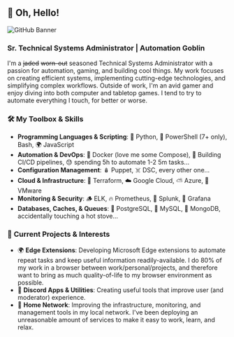 ## 👋 Oh, Hello!

![GitHub Banner](https://via.placeholder.com/1000x200) <!-- Replace with your own banner image -->

### Sr. Technical Systems Administrator | Automation Goblin

I'm a ~~jaded~~ ~~worn-out~~ seasoned Technical Systems Administrator with a passion for automation, gaming, and building cool things. My work focuses on creating efficient systems, implementing cutting-edge technologies, and simplifying complex workflows. Outside of work, I'm an avid gamer and enjoy diving into both computer and tabletop games. I tend to try to automate everything I touch, for better or worse.

### 🛠️ **My Toolbox & Skills**

- **Programming Languages & Scripting**: 🐍 Python, 🐚 PowerShell (7+ only), Bash, 🌍 JavaScript
- **Automation & DevOps**: 🐳 Docker (love me some Compose), 🚀 Building CI/CD pipelines, 😓 spending 5h to automate 1-2 5m tasks...
- **Configuration Management**: 🪆 Puppet, ☠️ DSC, every other one...
- **Cloud & Infrastructure**: 🌋 Terraform, ☁️ Google Cloud, ⛅ Azure, 💩 VMware
- **Monitoring & Security**: 🪵 ELK, 🔥 Prometheus, 💸 Splunk, 🦋 Grafana
- **Databases, Caches, & Queues**: 🐘 PostgreSQL, 💩 MySQL, 🍃 MongoDB, accidentally touching a hot stove...

### 🔄 **Current Projects & Interests**

- 🌍 **Edge Extensions**: Developing Microsoft Edge extensions to automate repeat tasks and keep useful information readily-available. I do 80% of my work in a browser between work/personal/projects, and therefore want to bring as much quality-of-life to my browser environment as possible.
- 💬 **Discord Apps & Utilities**: Creating useful tools that improve user (and moderator) experience.
- 🛜 **Home Network**: Improving the infrastructure, monitoring, and management tools in my local network. I've been deploying an unreasonable amount of services to make it easy to work, learn, and relax.
